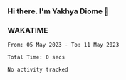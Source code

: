 ### Hi there. I'm Yakhya Diome 👋

### WAKATIME
<!--START_SECTION:waka-->

```text
From: 05 May 2023 - To: 11 May 2023

Total Time: 0 secs

No activity tracked
```

<!--END_SECTION:waka-->
